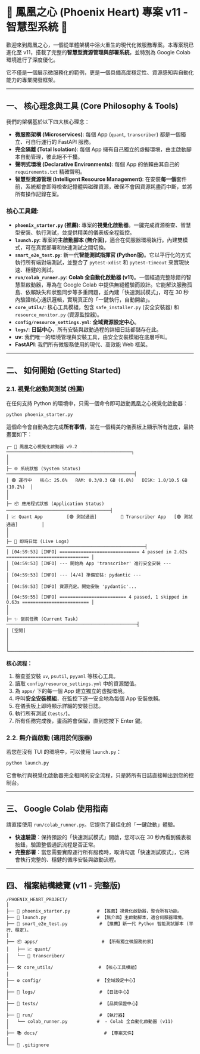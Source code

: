 # 🚀 鳳凰之心 (Phoenix Heart) 專案 v11 - 智慧型系統 🚀

歡迎來到鳳凰之心，一個從單體架構中浴火重生的現代化微服務專案。本專案現已進化至 v11，搭載了完整的**智慧型資源管理與部署系統**，並特別為 Google Colab 環境進行了深度優化。

它不僅是一個展示微服務化的範例，更是一個具備高度穩定性、資源感知與自動化能力的專業開發框架。

---

## 一、 核心理念與工具 (Core Philosophy & Tools)

我們的架構基於以下四大核心理念：

- **微服務架構 (Microservices)**: 每個 App (`quant`, `transcriber`) 都是一個獨立、可自行運行的 FastAPI 服務。
- **完全隔離 (Total Isolation)**: 每個 App 擁有自己獨立的虛擬環境，由主啟動腳本自動管理，彼此絕不干擾。
- **聲明式環境 (Declarative Environments)**: 每個 App 的依賴由其自己的 `requirements.txt` 精確聲明。
- **智慧型資源管理 (Intelligent Resource Management)**: 在安裝**每一個**套件前，系統都會即時檢查記憶體與磁碟資源，確保不會因資源耗盡而中斷，並將所有操作記錄在案。

### 核心工具鏈:

- **`phoenix_starter.py` (推薦)**: 專案的**視覺化啟動器**。一鍵完成資源檢查、智慧型安裝、執行測試，並提供精美的儀表板全程監控。
- **`launch.py`**: 專案的**主啟動腳本 (無介面)**，適合在伺服器環境執行。內建雙模式，可在真實部署和快速測試之間切換。
- **`smart_e2e_test.py`**: 新一代**智能測試指揮官 (Python版)**。它以平行化的方式執行所有端對端測試，並整合了 `pytest-xdist` 和 `pytest-timeout` 來實現快速、穩健的測試。
- **`run/colab_runner.py`**: **Colab 全自動化啟動器 (v11)**。一個經過完整除錯的智慧型啟動器，專為在 Google Colab 中提供無縫體驗而設計。它能解決服務孤島、依賴缺失和狀態同步等多重問題，並內建「快速測試模式」，可在 30 秒內驗證核心通訊邏輯，實現真正的「一鍵執行，自動開啟」。
- **`core_utils/`**: 核心工具模組，包含 `safe_installer.py` (安全安裝器) 和 `resource_monitor.py` (資源監控器)。
- **`config/resource_settings.yml`**: **全域資源設定中心**。
- **`logs/`**: **日誌中心**，所有安裝與啟動過程的詳細日誌都儲存在此。
- **uv**: 我們唯一的環境管理與安裝工具，由安全安裝模組在底層呼叫。
- **FastAPI**: 我們所有微服務使用的現代、高效能 Web 框架。

---

## 二、 如何開始 (Getting Started)

### 2.1. 視覺化啟動與測試 (推薦)

在任何支持 Python 的環境中，只需一個命令即可啟動鳳凰之心視覺化啟動器：

```bash
python phoenix_starter.py
```

這個命令會自動為您完成**所有事情**，並在一個精美的儀表板上顯示所有進度，最終畫面如下：

```text
┌─ 🚀 鳳凰之心視覺化啟動器 v9.2 ───────────────────────────────────────────────┐
│                                                                              │
├─ 🌐 系統狀態 (System Status) ────────────────────────────────────────────────┤
│ 🟢 運行中   核心: 25.6%   RAM: 0.3/8.3 GB (6.8%)   DISK: 1.0/10.5 GB (10.2%)  │
│                                                                              │
├─ 📦 應用程式狀態 (Application Status) ───────────────────────────────────────┤
│ 📈 Quant App         [🟢 測試通過]         🎤 Transcriber App   [🟢 測試通過]         │
│                                                                              │
├─ 📜 即時日誌 (Live Logs) ────────────────────────────────────────────────────┤
│ [04:59:53] [INFO] ============================== 4 passed in 2.62s =============================== │
│ [04:59:53] [INFO] --- 開始為 App 'transcriber' 進行安全安裝 ---             │
│ [04:59:53] [INFO] --- [4/4] 準備安裝: pydantic ---                          │
│ [04:59:53] [INFO] 資源充足。開始安裝 'pydantic'...                         │
│ [04:59:55] [INFO] ========================= 4 passed, 1 skipped in 0.63s ========================= │
│                                                                              │
├─ ✨ 當前任務 (Current Task) ─────────────────────────────────────────────────┤
│ [空閒]                                                                       │
│                                                                              │
└──────────────────────────────────────────────────────────────────────────────┘
```
**核心流程：**
1.  檢查並安裝 `uv`, `psutil`, `pyyaml` 等核心工具。
2.  讀取 `config/resource_settings.yml` 中的資源閾值。
3.  為 `apps/` 下的每一個 App 建立獨立的虛擬環境。
4.  呼叫**安全安裝模組**，在監控下逐一安全地為每個 App 安裝依賴。
5.  在儀表板上即時顯示詳細的安裝日誌。
6.  執行所有測試 (`tests/`)。
7.  所有任務完成後，畫面將會保留，直到您按下 Enter 鍵。

### 2.2. 無介面啟動 (適用於伺服器)

若您在沒有 TUI 的環境中，可以使用 `launch.py`：

```bash
python launch.py
```

它會執行與視覺化啟動器完全相同的安全流程，只是將所有日誌直接輸出到您的控制台。

---

## 三、 Google Colab 使用指南

請直接使用 `run/colab_runner.py`。它提供了最佳化的「一鍵啟動」體驗。
- **快速驗證**：保持預設的「快速測試模式」開啟，您可以在 30 秒內看到儀表板按鈕，驗證整個通訊流程是否正常。
- **完整部署**：當您需要實際運行所有服務時，取消勾選「快速測試模式」，它將會執行完整的、穩健的循序安裝與啟動流程。

---

## 四、 檔案結構總覽 (v11 - 完整版)

```
/PHOENIX_HEART_PROJECT/
│
├── 🚀 phoenix_starter.py          # 【推薦】視覺化啟動器，整合所有功能。
├── 🚀 launch.py                   # 【無介面】主啟動腳本，適合伺服器環境。
├── 🧪 smart_e2e_test.py            # 【推薦】新一代 Python 智能測試腳本 (平行、穩定)。
│
├── 📦 apps/                        # 【所有獨立微服務的家】
│   ├── 📈 quant/
│   └── 🎤 transcriber/
│
├── 🛠️ core_utils/                 # 【核心工具模組】
│
├── ⚙️ config/                     # 【全域設定中心】
│
├── 📝 logs/                        # 【日誌中心】
│
├── 🧪 tests/                       # 【品質保證中心】
│
├── 🏃 run/                         # 【執行器】
│   └── colab_runner.py           #  - Colab 全自動化啟動器 (v11)
│
├── 📚 docs/                         # 【專案文件】
│
└── 📄 .gitignore
```
